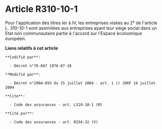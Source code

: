 # Article R310-10-1

Pour l'application des titres Ier à IV, les entreprises visées au 2° de l'article L. 310-10-1 sont assimilées aux entreprises
ayant leur siège social dans un Etat non communautaire partie à l'accord sur l'Espace économique européen.

**Liens relatifs à cet article**

	**Codifié par**:

	  - Décret n°76-667 1976-07-16

	**Modifié par**:

	  - Décret n°2004-693 du 15 juillet 2004 - art. 1 () JORF 16 juillet 2004

	**Cite**:

	  - Code des assurances - art. L310-10-1 (M)

	**Cité par**:

	  - Code des assurances - art. R334-32 (V)

